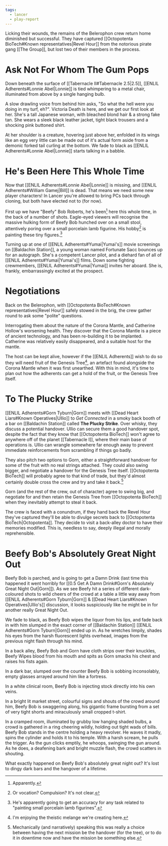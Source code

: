 ```yaml
---
tags:
  - lancer
  - play-report
---
```


Licking their wounds, the remains of the Belerophon crew return home diminished but successful. They have captured [[Octopotenta BioTech#Known representatives|Revel Hour]] from the notorious pirate gang [[The Group]], but lost two of their members in the process.

# Ask Not For Whom The Gum Pops

Down beneath the surface of [[Tabernacle II#Tabernacle 2.5|2.5]], [[ENLIL Adherents#Lonnie Abel|Lonnie]] is tied whimpering to a metal chair, illuminated from above by a single hanging bulb.

A slow drawling voice from behind him asks, "So what the hell were you doing in my turf, eh?". Victoria Death is here, and we get our first look at her. She's a tall Japanese woman, with bleached blond hair & a strong fake tan. She wears a sleek black leather jacket, tight black trousers and a shocking pink buttoned shirt.

At her shoulder is a creature, hovering just above her, enfolded in its wings like an egg very little can be made out of it's actual form aside from a demonic forked tail curling at the bottom. We fade to black as [[ENLIL Adherents#Lonnie Abel|Lonnie]] starts talking in a babble.

# He's Been Here This Whole Time

Now that [[ENLIL Adherents#Lonnie Abel|Lonnie]] is missing, and [[ENLIL Adherents#William Gamej|Bill]] is dead. That means we need some new player characters! In Lancer you're allowed to bring PCs back through cloning, but both have elected not to (for now).

First up we have "Beefy" Bob Roberts, he's been[^1] here this whole time, in the back of a number of shots. Eagle-eyed viewers will recognise the massive hulking form of Beefy Bob hunched over on a small stool, attentively poring over a small porcelain lamb figurine. His hobby[^2] is painting these tiny figures.[^3]

Turning up at one of [[ENLIL Adherents#Yumai|Yumai's]] movie screenings on [[Baldachin Station]], a young woman named Fortunate Sacc bounces up for an autograph. She's a competent Lancer pilot, and a diehard fan of all of [[ENLIL Adherents#Yumai|Yumai's]] films. Down some fighting crewmembers, [[ENLIL Adherents#Yumai|Yumai]] invites her aboard. She is, frankly, embarrassingly excited at the prospect.

# Negotiations

Back on the Belerophon, with [[Octopotenta BioTech#Known representatives|Revel Hour]] safely stowed in the brig, the crew gather round to ask some "polite" questions.

Interrogating them about the nature of the Corona Mantle, and Catherine Hollow's worsening health. They discover that the Corona Mantle is a piece of ancient technology, and has been re-building it to be implanted. Catherine was relatively easily disappeared, and a suitable host for the mantle.

The host can be kept alive, however if the [[ENLIL Adherents]] wish to do so they will need fruit of the Genesis Tree[^4], an artefact found alongside the Corona Mantle when it was first unearthed. With this in mind, it's time to plan out how the adherents can get a hold of the fruit, or the Genesis Tree itself.

# To The Plucky Strike

[[ENLIL Adherents#Gorn Tyburn|Gorn]] meets with [[Dead Heart Liars#Known Operatives|Ullio]] to _Get Connected_ in a smoky back booth of a bar on [[Baldachin Station]] called **The Plucky Strike**. Over whisky, they discuss a potential handover. Ullio can secure them a good handover spot, despite the fact that they know that [[Octopotenta BioTech]] won't agree to anywhere off of the planet [[Tabernacle I]], where their main base of operations is. Ullio can wrangle somewhere far enough away to prevent immediate reinforcements from scrambling if things go badly.

They also pitch two options to Gorn, either a straightforward handover for some of the fruit with no real strings attached. They could also swing bigger, and negotiate a handover for the Genesis Tree itself. [[Octopotenta BioTech]] will probably agree to that kind of trade, but they'd almost certainly double cross the crew and try and take it back.[^5]

Gorn (and the rest of the crew, out of character) agree to swing big, and negotiate for and then retain the Genesis Tree from [[Octopotenta BioTech]] when they inevitably attempt to steal it back.

The crew is faced with a conundrum, if they hand back the Revel Hour they've captured they'll be able to divulge secrets back to [[Octopotenta BioTech|Octopotenta]]. They decide to visit a back-alley doctor to have their memories modified. This is, needless to say, deeply illegal and morally reprehensible.

# Beefy Bob's Absolutely Great Night Out

Beefy Bob is parched, and is going to get a Damn Drink (last time this happened it went horribly for [[0.5 Get A Damn Drink#Gorn's Absolutely Great Night Out|Gorn]]). As we see Beefy hit a series of different dark-coloured shots to wild cheers of the crowd at a table a little way away from [[ENLIL Adherents#Gorn Tyburn|Gorn]] & [[Dead Heart Liars#Known Operatives|Ullio's]] discussion, it looks suspiciously like he might be in for another really Great Night Out.

We fade to black, as Beefy Bob wipes the liquor from his lips, and fade back in with him slumped in the exact corner of [[Baldachin Station]] [[ENLIL Adherents#Gorn Tyburn|Gorn]] ended up in. As he wretches limpily, shades his eyes from the harsh fluorescent lights overhead, images from the previous night flash through his mind.

In a back alley, Beefy Bob and Gorn have cloth strips over their knuckles, Beefy Wipes blood from his mouth and spits as Gorn smacks his chest and raises his fists again.

In a dark bar, slumped over the counter Beefy Bob is sobbing inconsolably, empty glasses arrayed around him like a fortress.

In a white clinical room, Beefy Bob is injecting stock directly into his own veins.

In a bright lit market street, colourful signs and shouts of the crowd around him, Beefy Bob is swaggering along, his gigantic frame bursting from a set of very tight shorts and miraculously small cropped t-shirt.

In a cramped room, illuminated by grubby low hanging shaded bulbs, a crowd is gathered in a ring cheering wildly, holding out tight wads of bills. Beefy Bob stands in the centre holding a heavy revolver. He waves it madly, spins the cylinder and holds it to his temple. With a harsh scream, he pulls the trigger. As the gun clicks emptily, he whoops, swinging the gun around. As he does, a deafening bark and bright muzzle flash, the crowd scatters in shouting.

What exactly happened on Beefy Bob's absolutely great night out? It's lost to dingy dark bars and the hangover of a lifetime.

[^1]: Apparently.

[^2]: Or vocation? Compulsion? It's not clear.

[^3]: He's apparently going to get an accuracy for any task related to "painting small porcelain lamb figurines".

[^4]: I'm enjoying the theistic melange we're creating here.

[^5]: Mechanically (and narratively) speaking this was really a choice between having the next mission be the handover (for the tree), or to do it in downtime now and have the mission be something else.
